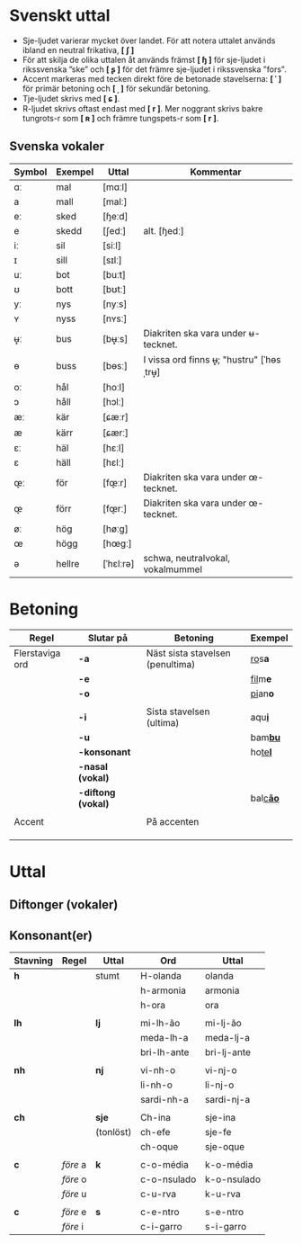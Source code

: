 # Svenskt uttal

* Sje-ljudet varierar mycket över landet. För att notera uttalet används ibland en neutral frikativa, **[ ʃ ]** 
* För att skilja de olika uttalen åt används främst **[ ɧ ]**  för sje-ljudet i rikssvenska ”ske” och **[ ʂ ]** för det främre sje-ljudet i rikssvenska ”fors".
* Accent markeras med tecken direkt före de betonade stavelserna: **[ ˈ ]** för primär betoning och **[ ˌ ]** för sekundär betoning.
* Tje-ljudet skrivs med **[ ɕ ]**.
* R-ljudet skrivs oftast endast med **[ r ]**. Mer noggrant skrivs bakre tungrots-r som **[ ʀ ]** och främre tungspets-r som **[ r ]**.

## Svenska vokaler

| Symbol | Exempel | Uttal     | Kommentar                                |
| ------ | ------- | --------- | ---------------------------------------- |
| ɑː 	   | mal 	   | [mɑːl] 	 |                                          |
| a 	   | mall 	 | [malː] 	 |                                          |
| eː 	   | sked 	 | [ɧeːd] 	 |                                          |
| e      | skedd 	 | [ʃedː] 	 | alt. [ɧedː]                              | 
| iː 	   | sil 	   | [siːl] 	 |                                          |
| ɪ 	   | sill 	 | [sɪlː] 	 |                                          |
| uː 	   | bot 	   | [buːt] 	 |                                          |
| ʊ 	   | bott 	 | [bʊtː] 	 |                                          | 
| yː 	   | nys 	   | [nyːs] 	 |                                          |
| ʏ 	   | nyss 	 | [nʏsː]    |                                          |
| ʉ̟ː     | bus 	   | [bʉ̟ːs] 	 | Diakriten ska vara under ʉ-tecknet.      |
| ɵ 	   | buss 	 | [bɵsː] 	 | I vissa ord finns ʉ̟; "hustru" [ˈhɵsˌtrʉ̟] |
| oː 	   | hål 	   | [hoːl] 	 |                                          |
| ɔ 	   | håll 	 | [hɔlː]    |                                          | 	 
| æː 	   | kär 	   | [ɕæːr]    |                                          |	 
| æ 	   | kärr 	 | [ɕærː]    |                                          | 	 
| ɛː 	   | häl     | [hɛːl]    |                                          | 	 
| ɛ 	   | häll 	 | [hɛlː]    |                                          | 	 
| œ̞ː 	   | för 	   | [fœ̞ːr] 	 | Diakriten ska vara under œ-tecknet.      |
| œ̞ 	   | förr 	 | [fœ̞rː] 	 | Diakriten ska vara under œ-tecknet.      |
| øː 	   | hög     | [høːg]    |                                          | 	 
| œ 	   | högg 	 | [hœgː]    |                                          | 	 
| ə 	   | hellre  | [ˈhɛlːrə] | schwa, neutralvokal, vokalmummel         |



# Betoning

| Regel           | Slutar på            | Betoning                          | Exempel                       |
| --------------- | -------------------- | --------------------------------- | ------------------------------|
| Flerstaviga ord | **-a**               | Näst sista stavelsen (penultima)  | <ins>ro</ins>s**a**           |
|                 | **-e**               |                                   | <ins>fil</ins>m**e**          |
|                 | **-o**               |                                   | <ins>pi</ins>an**o**          |
|                 |                      |                                   |                               |
|                 | **-i**               | Sista stavelsen (ultima)          | aqu<ins>**i**</ins>           |
|                 | **-u**               |                                   | bam<ins>**bu**</ins>          |
|                 | **-konsonant**       |                                   | ho<ins>te**l**<ins>           |
|                 | **-nasal (vokal)**   |                                   |                               |
|                 | **-diftong (vokal)** |                                   | bal<ins>c**ão**</ins>         |
|                 |                      |                                   |                               |
|  Accent         |                      | På accenten                       |                               |
|                 |                      |                                   |                               |
|                 |                      |                                   |                               |
|                 |                      |                                   |                               |


# Uttal

## Diftonger (vokaler)



## Konsonant(er)

| Stavning | Regel              | Uttal     | Ord         | Uttal       |
| -------- | ------------------ | --------- | ----------- | ----------- |
| **h**    |                    | stumt     | H-olanda    | olanda      |
|          |                    |           | h-armonia   | armonia     |
|          |                    |           | h-ora       | ora         |
|          |                    |           |             |             |
| **lh**   |                    | **lj**    | mi-lh-ão    | mi-lj-ão    |
|          |                    |           | meda-lh-a   | meda-lj-a   |
|          |                    |           | bri-lh-ante | bri-lj-ante |
|          |                    |           |             |             |
| **nh**   |                    | **nj**    | vi-nh-o     | vi-nj-o     |
|          |                    |           | li-nh-o     | li-nj-o     |
|          |                    |           | sardi-nh-a  | sardi-nj-a  |
|          |                    |           |             |             |
| **ch**   |                    | **sje**   | Ch-ina      | sje-ina     |
|          |                    | (tonlöst) | ch-efe      | sje-fe      |
|          |                    |           | ch-oque     | sje-oque    |
|          |                    |           |             |             |
| **c**    | _före_ a           | **k**     | c-o-média   | k-o-média   |
|          | _före_ o           |           | c-o-nsulado | k-o-nsulado |
|          | _före_ u           |           | c-u-rva     | k-u-rva     |
|          |                    |           |             |             |
| **c**    | _före_ e           | **s**     | c-e-ntro    | s-e-ntro    |
|          | _före_ i           |           | c-i-garro   | s-i-garro   |


